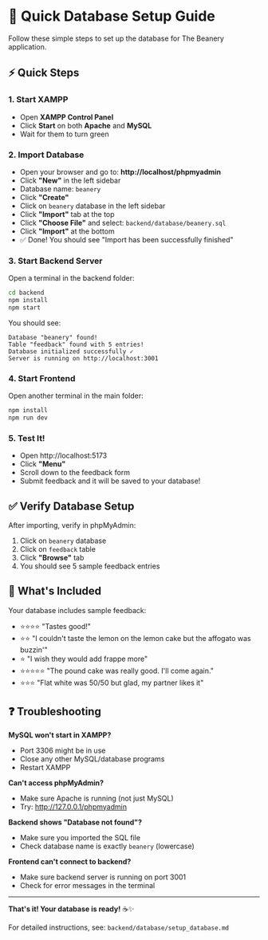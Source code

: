 # 🚀 Quick Database Setup Guide

Follow these simple steps to set up the database for The Beanery application.

## ⚡ Quick Steps

### 1. Start XAMPP
- Open **XAMPP Control Panel**
- Click **Start** on both **Apache** and **MySQL**
- Wait for them to turn green

### 2. Import Database
- Open your browser and go to: **http://localhost/phpmyadmin**
- Click **"New"** in the left sidebar
- Database name: `beanery`
- Click **"Create"**
- Click on `beanery` database in the left sidebar
- Click **"Import"** tab at the top
- Click **"Choose File"** and select: `backend/database/beanery.sql`
- Click **"Import"** at the bottom
- ✅ Done! You should see "Import has been successfully finished"

### 3. Start Backend Server
Open a terminal in the backend folder:
```bash
cd backend
npm install
npm start
```

You should see:
```
Database "beanery" found!
Table "feedback" found with 5 entries!
Database initialized successfully ✓
Server is running on http://localhost:3001
```

### 4. Start Frontend
Open another terminal in the main folder:
```bash
npm install
npm run dev
```

### 5. Test It!
- Open http://localhost:5173
- Click **"Menu"**
- Scroll down to the feedback form
- Submit feedback and it will be saved to your database!

## ✅ Verify Database Setup

After importing, verify in phpMyAdmin:
1. Click on `beanery` database
2. Click on `feedback` table
3. Click **"Browse"** tab
4. You should see 5 sample feedback entries

## 🎯 What's Included

Your database includes sample feedback:
- ⭐⭐⭐⭐ "Tastes good!"
- ⭐⭐ "I couldn't taste the lemon on the lemon cake but the affogato was buzzin'"
- ⭐ "I wish they would add frappe more"
- ⭐⭐⭐⭐⭐ "The pound cake was really good. I'll come again."
- ⭐⭐⭐ "Flat white was 50/50 but glad, my partner likes it"

## ❓ Troubleshooting

**MySQL won't start in XAMPP?**
- Port 3306 might be in use
- Close any other MySQL/database programs
- Restart XAMPP

**Can't access phpMyAdmin?**
- Make sure Apache is running (not just MySQL)
- Try: http://127.0.0.1/phpmyadmin

**Backend shows "Database not found"?**
- Make sure you imported the SQL file
- Check database name is exactly `beanery` (lowercase)

**Frontend can't connect to backend?**
- Make sure backend server is running on port 3001
- Check for error messages in the terminal

---

**That's it! Your database is ready!** ☕✨

For detailed instructions, see: `backend/database/setup_database.md`

